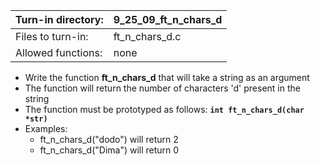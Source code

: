 Turn-in directory: | 9_25_09_ft_n_chars_d |
-------------|-------------|
Files to turn-in: | ft_n_chars_d.c |
Allowed functions: | none
* Write the function **ft_n_chars_d** that will take a string as an argument
* The function will return the number of characters 'd' present in the string
* The function must be prototyped as follows:
  **`int ft_n_chars_d(char *str)`**
* Examples:
  - ft_n_chars_d("dodo") will return 2
  - ft_n_chars_d("Dima") will return 0
